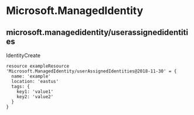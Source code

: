 # Microsoft.ManagedIdentity

## microsoft.managedidentity/userassignedidentities

IdentityCreate
```bicep
resource exampleResource 'Microsoft.ManagedIdentity/userAssignedIdentities@2018-11-30' = {
  name: 'example'
  location: 'eastus'
  tags: {
    key1: 'value1'
    key2: 'value2'
  }
}
```
